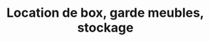 ---
title: "Location de box, garde meubles, stockage"
url: /paray-le-monial/location-de-box-garde-meubles-stockage-2/
shop: location de stockage
---